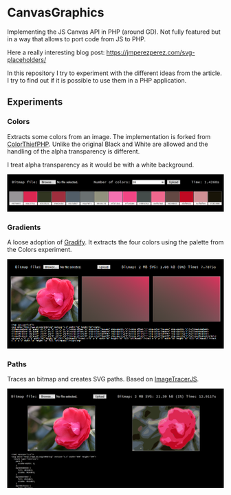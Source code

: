 # CanvasGraphics

Implementing the JS Canvas API in PHP (around GD). Not fully featured but in a way that allows to 
port code from JS to PHP.

Here a really interesting blog post: https://jmperezperez.com/svg-placeholders/

In this repository I try to experiment with the different ideas from the article.
I try to find out if it is possible to use them in a PHP application.

## Experiments

### Colors

Extracts some colors from an image. The implementation is forked from 
[ColorThiefPHP](https://github.com/ksubileau/color-thief-php). Unlike the original Black and White are
allowed and the handling of the alpha transparency is different.

I treat alpha transparency as it would be with a white background.

![Colors](docs/images/colors.png?raw=true)

### Gradients

A loose adoption of [Gradify](https://github.com/fraser-hemp/gradify). It extracts the
four colors using the palette from the Colors experiment. 

![Gradients](docs/images/gradients.png?raw=true)

### Paths

Traces an bitmap and creates SVG paths. Based on [ImageTracerJS](https://github.com/jankovicsandras/imagetracerjs).
  
![ImageTracer](docs/images/trace-paths.png?raw=true)
